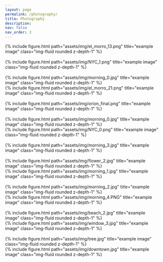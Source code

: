 ```yaml
---
layout: page
permalink: /photography/
title: Photography
description:
nav: false
nav_order: 3
---
```

<div class="row">
    <div class="col-sm mt-3 mt-md-0">
        {% include figure.html path="assets/img/el_morro_13.png" title="example image" class="img-fluid rounded z-depth-1" %}
    </div>
</div>
<br>

<div class="row">
    <div class="col-sm mt-3 mt-md-0">
        {% include figure.html path="assets/img/NYC_1.png" title="example image" class="img-fluid rounded z-depth-1" %}
    </div>
</div>
<br>
<div class="row">
    <div class="col-sm mt-3 mt-md-0">
        {% include figure.html path="assets/img/morning_0.jpg" title="example image" class="img-fluid rounded z-depth-1" %}
    </div>
    <div class="col-sm mt-3 mt-md-0">
        {% include figure.html path="assets/img/el_morro_21.png" title="example image" class="img-fluid rounded z-depth-1" %}
    </div>
</div>

<br>
<div class="row">
    <div class="col-sm mt-3 mt-md-0">
        {% include figure.html path="assets/img/orion_final.png" title="example image" class="img-fluid rounded z-depth-1" %}
    </div>
</div>
<br>

<div class="row">
    <div class="col-sm mt-3 mt-md-0">
        {% include figure.html path="assets/img/morning_0.jpg" title="example image" class="img-fluid rounded z-depth-1" %}
    </div>
    <div class="col-sm mt-3 mt-md-0">
        {% include figure.html path="assets/img/NYC_0.png" title="example image" class="img-fluid rounded z-depth-1" %}
    </div>
</div>

<br>

<div class="row">
    <div class="col-sm mt-3 mt-md-0">
        {% include figure.html path="assets/img/morning_3.jpg" title="example image" class="img-fluid rounded z-depth-1" %}
    </div>
</div>

<br>

<div class="row">
    <div class="col-sm mt-3 mt-md-0">
        {% include figure.html path="assets/img/flower_2.jpg" title="example image" class="img-fluid rounded z-depth-1" %}
    </div>
    <div class="col-sm mt-3 mt-md-0">
        {% include figure.html path="assets/img/morning_1.jpg" title="example image" class="img-fluid rounded z-depth-1" %}
    </div>
</div>
<br>

<div class="row">
    <div class="col-sm mt-3 mt-md-0">
        {% include figure.html path="assets/img/morning_2.jpg" title="example image" class="img-fluid rounded z-depth-1" %}
    </div>
    <div class="col-sm mt-3 mt-md-0">
        {% include figure.html path="assets/img/morning_4.PNG" title="example image" class="img-fluid rounded z-depth-1" %}
    </div>
</div>



<br>

<div class="row">
    <div class="col-sm mt-3 mt-md-0">
        {% include figure.html path="assets/img/beach_2.jpg" title="example image" class="img-fluid rounded z-depth-1" %}
    </div>
    <div class="col-sm mt-3 mt-md-0">
        {% include figure.html path="assets/img/window_3.jpg" title="example image" class="img-fluid rounded z-depth-1" %}
    </div>
</div>

<br>
<div class="row">
    <div class="col-sm mt-3 mt-md-0">
        {% include figure.html path="assets/img/tree.jpg" title="example image" class="img-fluid rounded z-depth-1" %}
    </div>
    <div class="col-sm mt-3 mt-md-0">
        {% include figure.html path="assets/img/downtown.jpg" title="example image" class="img-fluid rounded z-depth-1" %}
    </div>
</div>
